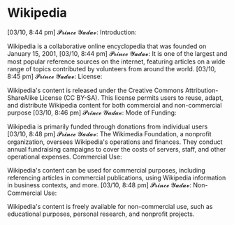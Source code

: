 # Wikipedia
[03/10, 8:44 pm] 𝓟𝓻𝓲𝓷𝓬𝓮 𝓨𝓪𝓭𝓪𝓿: Introduction:

Wikipedia is a collaborative online encyclopedia that was founded on January 15, 2001,
[03/10, 8:44 pm] 𝓟𝓻𝓲𝓷𝓬𝓮 𝓨𝓪𝓭𝓪𝓿: It is one of the largest and most popular reference sources on the internet, featuring articles on a wide range of topics contributed by volunteers from around the world.
[03/10, 8:45 pm] 𝓟𝓻𝓲𝓷𝓬𝓮 𝓨𝓪𝓭𝓪𝓿: License:

Wikipedia's content is released under the Creative Commons Attribution-ShareAlike License (CC BY-SA).
This license permits users to reuse, adapt, and distribute Wikipedia content for both commercial and non-commercial purpose
[03/10, 8:46 pm] 𝓟𝓻𝓲𝓷𝓬𝓮 𝓨𝓪𝓭𝓪𝓿: Mode of Funding:

Wikipedia is primarily funded through donations from individual users
[03/10, 8:48 pm] 𝓟𝓻𝓲𝓷𝓬𝓮 𝓨𝓪𝓭𝓪𝓿: The Wikimedia Foundation, a nonprofit organization, oversees Wikipedia's operations and finances.
They conduct annual fundraising campaigns to cover the costs of servers, staff, and other operational expenses.
Commercial Use:

Wikipedia's content can be used for commercial purposes, including referencing articles in commercial publications, using Wikipedia information in business contexts, and more.
[03/10, 8:48 pm] 𝓟𝓻𝓲𝓷𝓬𝓮 𝓨𝓪𝓭𝓪𝓿: Non-Commercial Use:

Wikipedia's content is freely available for non-commercial use, such as educational purposes, personal research, and nonprofit projects.
